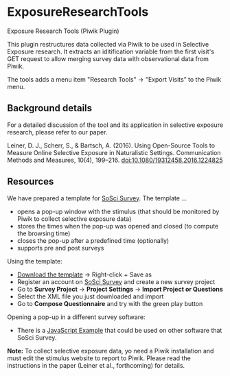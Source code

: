 # ExposureResearchTools
Exposure Research Tools (Piwik Plugin)

This plugin restructures data collected via Piwik to be used in Selective Exposure research.
It extracts an iditification variable from the first visit's GET request to allow merging survey data with observational data from Piwik.

The tools adds a menu item "Research Tools" -> "Export Visits" to the Piwik menu.

## Background details

For a detailed discussion of the tool and its application in selective exposure research, please refer to our paper.

Leiner, D. J., Scherr, S., & Bartsch, A. (2016). Using Open-Source Tools to Measure Online Selective Exposure in Naturalistic Settings. Communication Methods and Measures, 10(4), 199–216. [doi:10.1080/19312458.2016.1224825](http://doi.org/10.1080/19312458.2016.1224825)

## Resources

We have prepared a template for [SoSci Survey](http://www.soscisurvey.com). The template ...

* opens a pop-up window with the stimulus (that should be monitored by Piwik to collect selective exposure data)
* stores the times when the pop-up was opened and closed (to compute the browsing time)
* closes the pop-up after a predefined time (optionally)
* supports pre and post surveys

Using the template:

* [Download the template](https://raw.githubusercontent.com/BurninLeo/ExposureResearchTools/master/resources/sosci.template.xml) -> Right-click + Save as
* Register an account on [SoSci Survey](http://www.soscisurvey.com) and create a new survey project
* Go to **Survey Project** -> **Project Settings** -> **Import Project or Questions**
* Select the XML file you just downloaded and import
* Go to **Compose Questionnaire** and try with the green play button

Opening a pop-up in a different survey software:

* There is a [JavaScript Example](https://github.com/BurninLeo/ExposureResearchTools/blob/master/resources/JavaScript%20Sample.txt) that could be used on other software that SoSci Survey.

**Note:** To collect selective exposure data, yo need a Piwik installation and must edit the stimulus website to report to Piwik. Please read the instructions in the paper (Leiner et al., forthcoming) for details.
